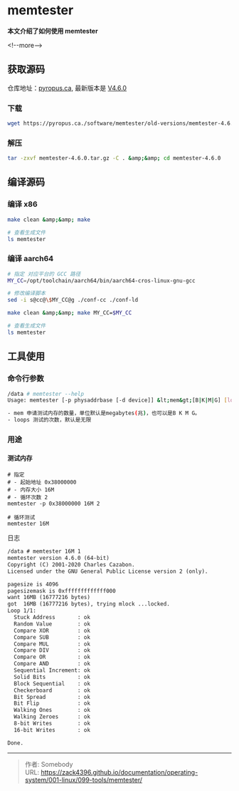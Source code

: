 # memtester


**本文介绍了如何使用 memtester**

&lt;!--more--&gt;

[pyropus.ca]: https://pyropus.ca./software/memtester/
[v4.6.0]: https://pyropus.ca./software/memtester/old-versions/memtester-4.6.0.tar.gz

## 获取源码

仓库地址：[pyropus.ca], 最新版本是 [V4.6.0]

### 下载

```bash
wget https://pyropus.ca./software/memtester/old-versions/memtester-4.6.0.tar.gz
```

### 解压

```bash
tar -zxvf memtester-4.6.0.tar.gz -C . &amp;&amp; cd memtester-4.6.0
```

## 编译源码

### 编译 x86

```bash
make clean &amp;&amp; make

# 查看生成文件
ls memtester
```

### 编译 aarch64

```bash
# 指定 对应平台的 GCC 路径
MY_CC=/opt/toolchain/aarch64/bin/aarch64-cros-linux-gnu-gcc
```

```bash
# 修改编译脚本
sed -i s@cc@\$MY_CC@g ./conf-cc ./conf-ld

make clean &amp;&amp; make MY_CC=$MY_CC

# 查看生成文件
ls memtester
```

## 工具使用

### 命令行参数

```bash
/data # memtester --help
Usage: memtester [-p physaddrbase [-d device]] &lt;mem&gt;[B|K|M|G] [loops]

- mem 申请测试内存的数量，单位默认是megabytes(兆)，也可以是B K M G。
- loops 测试的次数，默认是无限
```

### 用途

#### 测试内存

```
# 指定
# - 起始地址 0x38000000
# - 内存大小 16M
# - 循环次数 2
memtester -p 0x38000000 16M 2

# 循环测试
memtester 16M
```

日志

```txt
/data # memtester 16M 1
memtester version 4.6.0 (64-bit)
Copyright (C) 2001-2020 Charles Cazabon.
Licensed under the GNU General Public License version 2 (only).

pagesize is 4096
pagesizemask is 0xfffffffffffff000
want 16MB (16777216 bytes)
got  16MB (16777216 bytes), trying mlock ...locked.
Loop 1/1:
  Stuck Address       : ok
  Random Value        : ok
  Compare XOR         : ok
  Compare SUB         : ok
  Compare MUL         : ok
  Compare DIV         : ok
  Compare OR          : ok
  Compare AND         : ok
  Sequential Increment: ok
  Solid Bits          : ok
  Block Sequential    : ok
  Checkerboard        : ok
  Bit Spread          : ok
  Bit Flip            : ok
  Walking Ones        : ok
  Walking Zeroes      : ok
  8-bit Writes        : ok
  16-bit Writes       : ok

Done.
```


---

> 作者: Somebody  
> URL: https://zack4396.github.io/documentation/operating-system/001-linux/099-tools/memtester/  

